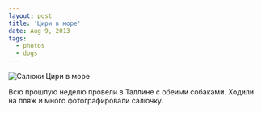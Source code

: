 ```yaml
---
layout: post
title: 'Цири в море'
date: Aug 9, 2013
tags:
  - photos
  - dogs
---
```


![Салюки Цири в море](photo://899)

Всю прошлую неделю провели в Таллине с обеими собаками. Ходили на пляж и много фотографировали салючку.
